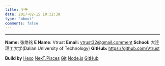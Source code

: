 ```yaml
---
title: 关于
date: 2017-02-15 10:32:38
type: "about"
comments: false
---
```

***
**Name:** 张烙铭
**E Name:** Vtrust
**Email:** vtrust32@gmail.comment
**School:** 大连理工大学(Dalian University of Technology)
**GitHub:** https://github.com/Vtrust

**Build by**
[Hexo](https://hexo.io/)
[NexT.Pisces](https://github.com/iissnan/hexo-theme-next)
[Git](https://git-scm.com/downloads)
[Node.js](https://nodejs.org/en/)
[GitHub](https://github.com)